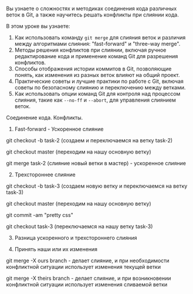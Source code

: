 Вы узнаете о сложностях и методиках соединения кода различных веток в Git, а также научитесь решать конфликты при слиянии кода.

В этом уроке вы узнаете:
1. Как использовать команду `git merge` для слияния веток и различия между алгоритмами слияния: "fast-forward" и "three-way merge".
2. Методы решения конфликтов при слиянии, включая ручное редактирование кода и применение команд Git для разрешения конфликтов.
3. Способы отображения истории коммитов в Git, позволяющие понять, как изменения из разных веток влияют на общий проект.
4. Практические советы и лучшие практики по работе с Git, включая советы по безопасному слиянию и переключению между ветками.
5. Как использовать опции команд Git для контроля над процессом слияния, такие как `--no-ff` и `--abort`, для управления слиянием веток.






Соединение кода. Конфликты.

1. Fast-forward - Ускоренное слияние

git checkout -b task-2 (создаем и переключаемся на ветку task-2)

git checkout master (переходим на нашу основную ветку)

git merge task-2 (слияние новый ветки в мастер) - ускоренное слияние

2. Трехстороннее слияние

git checkout -b task-3 (создаем новую ветку и переключаемся на ветку task-3)

git checkout master (переходим на нашу основную ветку)

git commit -am "pretty css"

git checkout task-3 (переключаемся на нашу ветку task-3)

3. Разница ускоренного и трехстороннего слияния

4. Принять наши или их изменения

git merge -X ours branch - делает слияние, и при необходимости конфликтной ситуации использует
изменения текущей ветки

git merge -X theirs branch - делает слияние, и при возникновении конфликтной ситуации
использует изменения сливаемой ветки







